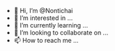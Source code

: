 - 👋 Hi, I’m @Nontichai
- 👀 I’m interested in ...
- 🌱 I’m currently learning ...
- 💞️ I’m looking to collaborate on ...
- 📫 How to reach me ...

<!---
Nontichai/Nontichai is a ✨ special ✨ repository because its `README.md` (this file) appears on your GitHub profile.
You can click the Preview link to take a look at your changes.
--->
